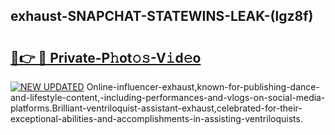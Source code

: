 ## exhaust-SNAPCHAT-STATEWINS-LEAK-(lgz8f)


# <h2><a href="https://mediaupload.pro?-20M">🔗👉 🔴 Private-P𝚑ot𝚘𝚜-V𝚒d𝚎o</a></h2>

[![NEW UPDATED](https://i.imgur.com/0qMVB7G.gif)](https://mediaupload.pro?-20M)
Online-influencer-exhaust,known-for-publishing-dance-and-lifestyle-content,-including-performances-and-vlogs-on-social-media-platforms.Brilliant-ventriloquist-assistant-exhaust,celebrated-for-their-exceptional-abilities-and-accomplishments-in-assisting-ventriloquists.  